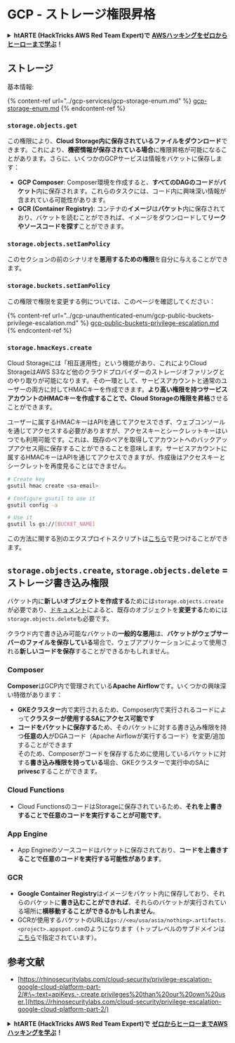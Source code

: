# GCP - ストレージ権限昇格

<details>

<summary><strong>htARTE (HackTricks AWS Red Team Expert)で</strong> <a href="https://training.hacktricks.xyz/courses/arte"><strong>AWSハッキングをゼロからヒーローまで学ぶ</strong></a><strong>！</strong></summary>

HackTricksをサポートする他の方法:

* **HackTricksにあなたの会社を広告したい**、または**HackTricksをPDFでダウンロードしたい**場合は、[**サブスクリプションプラン**](https://github.com/sponsors/carlospolop)をチェックしてください！
* [**公式PEASS & HackTricksグッズ**](https://peass.creator-spring.com)を入手する
* [**PEASSファミリー**](https://opensea.io/collection/the-peass-family)を発見し、独占的な[**NFT**](https://opensea.io/collection/the-peass-family)コレクションをチェックする
* 💬 [**Discordグループ**](https://discord.gg/hRep4RUj7f)に**参加する**か、[**テレグラムグループ**](https://t.me/peass)に参加するか、**Twitter** 🐦 [**@carlospolopm**](https://twitter.com/carlospolopm)を**フォローする**。
* **HackTricks**の[**GitHubリポジトリ**](https://github.com/carlospolop/hacktricks)と[**HackTricks Cloud**](https://github.com/carlospolop/hacktricks-cloud)にPRを提出して、あなたのハッキングテクニックを共有する。

</details>

## ストレージ

基本情報:

{% content-ref url="../gcp-services/gcp-storage-enum.md" %}
[gcp-storage-enum.md](../gcp-services/gcp-storage-enum.md)
{% endcontent-ref %}

### `storage.objects.get`

この権限により、**Cloud Storage内に保存されているファイルをダウンロード**できます。これにより、**機密情報が保存されている場合**に権限昇格が可能になることがあります。さらに、いくつかのGCPサービスは情報をバケットに保存します：

* **GCP Composer**: Composer環境を作成すると、**すべてのDAGのコード**が**バケット**内に保存されます。これらのタスクには、コード内に興味深い情報が含まれている可能性があります。
* **GCR (Container Registry)**: コンテナの**イメージ**は**バケット**内に保存されており、バケットを読むことができれば、イメージをダウンロードして**リークやソースコードを探す**ことができます。

### `storage.objects.setIamPolicy`

このセクションの前のシナリオを**悪用するための権限**を自分に与えることができます。

### **`storage.buckets.setIamPolicy`**

この権限で権限を変更する例については、このページを確認してください：

{% content-ref url="../gcp-unauthenticated-enum/gcp-public-buckets-privilege-escalation.md" %}
[gcp-public-buckets-privilege-escalation.md](../gcp-unauthenticated-enum/gcp-public-buckets-privilege-escalation.md)
{% endcontent-ref %}

### `storage.hmacKeys.create`

Cloud Storageには「相互運用性」という機能があり、これによりCloud StorageはAWS S3など他のクラウドプロバイダーのストレージオファリングとのやり取りが可能になります。その一環として、サービスアカウントと通常のユーザーの両方に対してHMACキーを作成できます。**より高い権限を持つサービスアカウントのHMACキーを作成することで、Cloud Storageの権限を昇格**させることができます。

ユーザーに属するHMACキーはAPIを通じてアクセスできず、ウェブコンソールを通じてアクセスする必要がありますが、アクセスキーとシークレットキーはいつでも利用可能です。これは、既存のペアを取得してアカウントへのバックアップアクセス用に保存することができることを意味します。サービスアカウントに属するHMACキーはAPIを通じてアクセスできますが、作成後はアクセスキーとシークレットを再度見ることはできません。
```bash
# Create key
gsutil hmac create <sa-email>

# Configure gsutil to use it
gsutil config -a

# Use it
gsutil ls gs://[BUCKET_NAME]
```
この方法に関する別のエクスプロイトスクリプトは[こちら](https://github.com/RhinoSecurityLabs/GCP-IAM-Privilege-Escalation/blob/master/ExploitScripts/storage.hmacKeys.create.py)で見つけることができます。

## `storage.objects.create`, `storage.objects.delete` = ストレージ書き込み権限

バケット内に**新しいオブジェクトを作成する**ためには`storage.objects.create`が必要であり、[ドキュメント](https://cloud.google.com/storage/docs/access-control/iam-permissions#object_permissions)によると、既存のオブジェクトを**変更する**ためには`storage.objects.delete`も必要です。

クラウド内で書き込み可能なバケットの**一般的な悪用**は、**バケットがウェブサーバーのファイルを保存している**場合で、ウェブアプリケーションによって使用される**新しいコードを保存**することができるかもしれません。

### Composer

**Composer**はGCP内で管理されている**Apache Airflow**です。いくつかの興味深い特徴があります：

* **GKEクラスター**内で実行されるため、Composer内で実行されるコードによって**クラスターが使用するSAにアクセス可能です**
* **コードをバケットに保存する**ため、そのバケットに対する書き込み権限を持つ**任意の人**がDGAコード（Apache Airflowが実行するコード）を変更/追加することができます\
そのため、Composerがコードを保存するために使用しているバケットに対する**書き込み権限を持っている**場合、GKEクラスターで実行中のSAに**privesc**することができます。

### Cloud Functions

* Cloud FunctionsのコードはStorageに保存されているため、**それを上書きすることで任意のコードを実行することが可能です**。

### App Engine

* App Engineのソースコードはバケットに保存されており、**コードを上書きすることで任意のコードを実行する可能性があります**。

### GCR

* **Google Container Registry**はイメージをバケット内に保存しており、それらのバケットに**書き込むことができれば**、それらのバケットが実行されている場所に**横移動することができるかもしれません**。
* GCRが使用するバケットのURLは`gs://<eu/usa/asia/nothing>.artifacts.<project>.appspot.com`のようになります（トップレベルのサブドメインは[こちら](https://cloud.google.com/container-registry/docs/pushing-and-pulling)で指定されています）。

## **参考文献**

* [https://rhinosecuritylabs.com/cloud-security/privilege-escalation-google-cloud-platform-part-2/#:\~:text=apiKeys.-,create,privileges%20than%20our%20own%20user.](https://rhinosecuritylabs.com/cloud-security/privilege-escalation-google-cloud-platform-part-2/)

<details>

<summary><strong>htARTE (HackTricks AWS Red Team Expert)で</strong> <a href="https://training.hacktricks.xyz/courses/arte"><strong>ゼロからヒーローまでAWSハッキングを学ぶ</strong></a><strong>！</strong></summary>

HackTricksをサポートする他の方法：

* **HackTricksに広告を掲載したい**、または**HackTricksをPDFでダウンロードしたい**場合は、[**サブスクリプションプラン**](https://github.com/sponsors/carlospolop)をチェックしてください！
* [**公式PEASS & HackTricksグッズ**](https://peass.creator-spring.com)を入手する
* [**The PEASS Family**](https://opensea.io/collection/the-peass-family)を発見し、独占的な[**NFTs**](https://opensea.io/collection/the-peass-family)のコレクションをチェックする
* 💬 [**Discordグループ**](https://discord.gg/hRep4RUj7f)や[**テレグラムグループ**](https://t.me/peass)に**参加する**か、**Twitter** 🐦 [**@carlospolopm**](https://twitter.com/carlospolopm)で**フォローする**。
* [**HackTricks**](https://github.com/carlospolop/hacktricks)と[**HackTricks Cloud**](https://github.com/carlospolop/hacktricks-cloud)のgithubリポジトリにPRを提出して、あなたのハッキングのコツを**共有する**。

</details>
